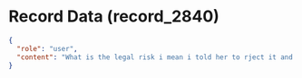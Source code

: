 # Record Data (record_2840)

```json
{
  "role": "user",
  "content": "What is the legal risk i mean i told her to rject it and she siad it is alread potntially binding so i was sure she was wrong. why is that insane? why do you think she was terrified? "
}
```
